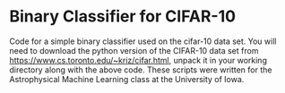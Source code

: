 # Binary Classifier for CIFAR-10
Code for a simple binary classifier used on the cifar-10 data set. You will need to download the python version of the CIFAR-10 data set from https://www.cs.toronto.edu/~kriz/cifar.html, unpack it in your working directory along with the above code. These scripts were written for the Astrophysical Machine Learning class at the University of Iowa. 
